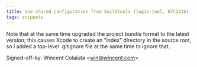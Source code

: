 ```yaml
---
title: Use shared configuration from buildtools (login-tool, 67c223b)
tags: snippets
---
```


Note that at the same time upgraded the project bundle format to the latest version; this causes Xcode to create an "index" directory in the source root, so I added a top-level .gitignore file at the same time to ignore that.

Signed-off-by: Wincent Colaiuta &lt;win@wincent.com&gt;

